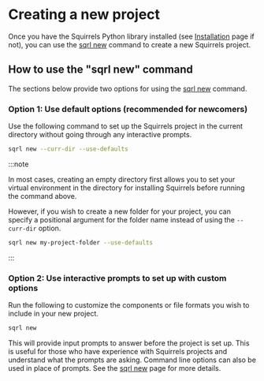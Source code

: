 # Creating a new project

Once you have the Squirrels Python library installed (see [Installation](./install) page if not), you can use the [sqrl new] command to create a new Squirrels project.

## How to use the "sqrl new" command

The sections below provide two options for using the [sqrl new] command.

### Option 1: Use default options (recommended for newcomers)

Use the following command to set up the Squirrels project in the current directory without going through any interactive prompts.

```bash
sqrl new --curr-dir --use-defaults
```

:::note

In most cases, creating an empty directory first allows you to set your virtual environment in the directory for installing Squirrels before running the command above.

However, if you wish to create a new folder for your project, you can specify a positional argument for the folder name instead of using the `--curr-dir` option.

```bash
sqrl new my-project-folder --use-defaults
```

:::

### Option 2: Use interactive prompts to set up with custom options

Run the following to customize the components or file formats you wish to include in your new project.

```bash
sqrl new
```

This will provide input prompts to answer before the project is set up. This is useful for those who have experience with Squirrels projects and understand what the prompts are asking. Command line options can also be used in place of prompts. See the [sqrl new] page for more details.


[sqrl new]: ../../references/cli/new